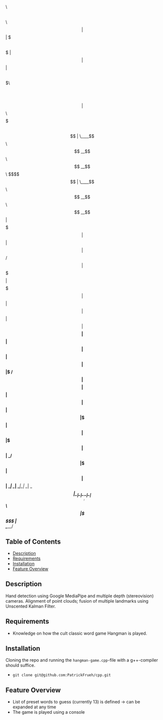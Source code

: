 $$\   $$\                               $$\      $$\                     
$$ |  $$ |                              $$$\    $$$ |                    
$$ |  $$ | $$$$$$\  $$$$$$$\   $$$$$$\  $$$$\  $$$$ | $$$$$$\  $$$$$$$\  
$$$$$$$$ | \____$$\ $$  __$$\ $$  __$$\ $$\$$\$$ $$ | \____$$\ $$  __$$\ 
$$  __$$ | $$$$$$$ |$$ |  $$ |$$ /  $$ |$$ \$$$  $$ | $$$$$$$ |$$ |  $$ |
$$ |  $$ |$$  __$$ |$$ |  $$ |$$ |  $$ |$$ |\$  /$$ |$$  __$$ |$$ |  $$ |
$$ |  $$ |\$$$$$$$ |$$ |  $$ |\$$$$$$$ |$$ | \_/ $$ |\$$$$$$$ |$$ |  $$ |
\__|  \__| \_______|\__|  \__| \____$$ |\__|     \__| \_______|\__|  \__|
                              $$\   $$ |                                 
                              \$$$$$$  |                                 
                               \______/                                  


## Table of Contents

- [Description](#description)
- [Requirements](#requirements)
- [Installation](#installation)
- [Feature Overview](#featureoverview)

## Description
Hand detection using Google MediaPipe and multiple depth (stereovision) cameras.
Alignment of point clouds; fusion of multiple landmarks using Unscented Kalman Filter.

## Requirements
* Knowledge on how the cult classic word game Hangman is played.

## Installation
Cloning the repo and running the `hangman-game.cpp`-file with a g++-compiler should suffice.
* `git clone git@github.com:PatrickFrueh/cpp.git`

## Feature Overview
- List of preset words to guess (currently 13) is defined -> can be expanded at any time
- The game is played using a console
